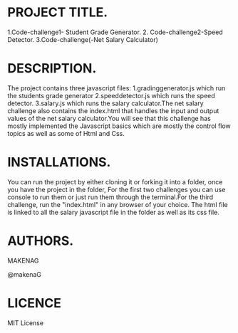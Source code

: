 # PROJECT TITLE.

1.Code-challenge1- Student Grade Generator. 2. Code-challenge2-Speed Detector. 3.Code-challenge(-Net Salary Calculator)

# DESCRIPTION.

The project contains three javascript files: 1.gradinggenerator.js which run the students grade generator 2.speeddetector.js which runs the speed detector. 3.salary.js which runs the salary calculator.The net salary challenge  also contains the index.html that handles the input and output values of the net salary calculator.You will see that this challenge has mostly implemented the Javascript basics which are mostly the control flow topics as well as some of Html and Css.

# INSTALLATIONS.

You can run the project by either cloning it or forking it into a folder, once you have the project in the folder, For the first two challenges you can use console to run them or just run them through the terminal.For the third challenge, run the "index.html" in any browser of your choice. The html file is linked to all the salary javascript file in the folder as well as its css file.

# AUTHORS.
MAKENAG

@makenaG

# LICENCE
MIT License



 

